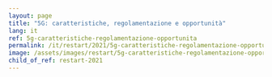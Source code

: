 ```yaml
---
layout: page
title: "5G: caratteristiche, regolamentazione e opportunità"
lang: it
ref: 5g-caratteristiche-regolamentazione-opportunita
permalink: /it/restart/2021/5g-caratteristiche-regolamentazione-opportunita
image: /assets/images/restart/5g-caratteristiche-regolamentazione-opportunita.png
child_of_ref: restart-2021
---
```

